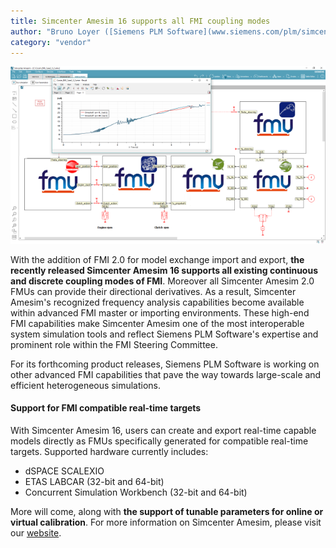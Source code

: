 ```yaml
---
title: Simcenter Amesim 16 supports all FMI coupling modes
author: "Bruno Loyer ([Siemens PLM Software](www.siemens.com/plm/simcenter-amesim))"
category: "vendor"
---
```


![](Simcenter-Amesim-FMI.png)

With the addition of FMI 2.0 for model exchange import and export, 
**the recently released Simcenter Amesim 16 supports all existing continuous and discrete coupling modes of FMI**. 
Moreover all Simcenter Amesim 2.0 FMUs can provide their directional derivatives. 
As a result, Simcenter Amesim's recognized frequency analysis capabilities become available 
within advanced FMI master or importing environments. These high-end FMI capabilities 
make Simcenter Amesim one of the most interoperable system simulation tools and reflect 
Siemens PLM Software's expertise and prominent role within the FMI Steering Committee. 

For its forthcoming product releases, Siemens PLM Software is working on other advanced FMI capabilities that pave the way towards large-scale and efficient heterogeneous simulations. 

#### Support for FMI compatible real-time targets
With Simcenter Amesim 16, users can create and export real-time capable models directly as FMUs
specifically generated for compatible real-time targets. Supported hardware currently includes:

- dSPACE SCALEXIO
- ETAS LABCAR (32-bit and 64-bit)
- Concurrent Simulation Workbench (32-bit and 64-bit)

More will come, along with **the support of tunable parameters for online or virtual calibration**.
For more information on Simcenter Amesim, please visit our [website](www.siemens.com/plm/simcenter-amesim).
